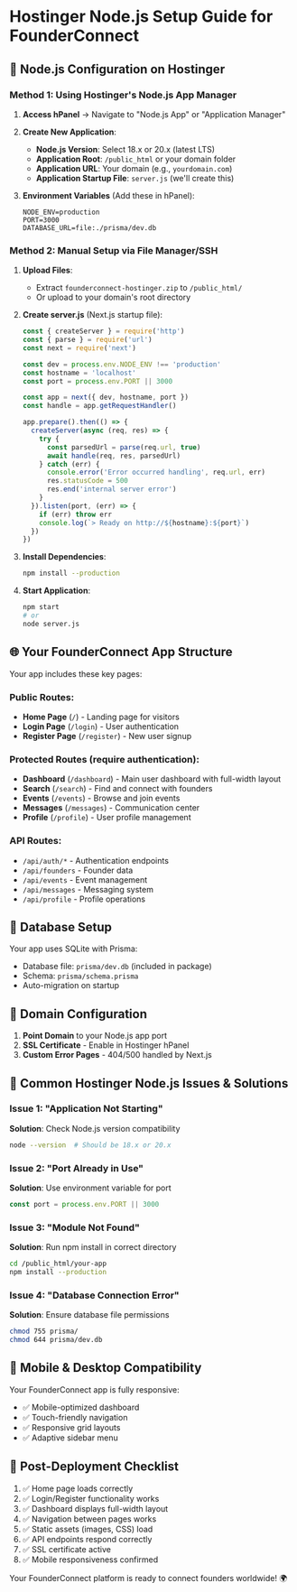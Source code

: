 # Hostinger Node.js Setup Guide for FounderConnect

## 🔧 Node.js Configuration on Hostinger

### Method 1: Using Hostinger's Node.js App Manager

1. **Access hPanel** → Navigate to "Node.js App" or "Application Manager"

2. **Create New Application**:
   - **Node.js Version**: Select 18.x or 20.x (latest LTS)
   - **Application Root**: `/public_html` or your domain folder
   - **Application URL**: Your domain (e.g., `yourdomain.com`)
   - **Application Startup File**: `server.js` (we'll create this)

3. **Environment Variables** (Add these in hPanel):
   ```
   NODE_ENV=production
   PORT=3000
   DATABASE_URL=file:./prisma/dev.db
   ```

### Method 2: Manual Setup via File Manager/SSH

1. **Upload Files**:
   - Extract `founderconnect-hostinger.zip` to `/public_html/`
   - Or upload to your domain's root directory

2. **Create server.js** (Next.js startup file):
   ```javascript
   const { createServer } = require('http')
   const { parse } = require('url')
   const next = require('next')
   
   const dev = process.env.NODE_ENV !== 'production'
   const hostname = 'localhost'
   const port = process.env.PORT || 3000
   
   const app = next({ dev, hostname, port })
   const handle = app.getRequestHandler()
   
   app.prepare().then(() => {
     createServer(async (req, res) => {
       try {
         const parsedUrl = parse(req.url, true)
         await handle(req, res, parsedUrl)
       } catch (err) {
         console.error('Error occurred handling', req.url, err)
         res.statusCode = 500
         res.end('internal server error')
       }
     }).listen(port, (err) => {
       if (err) throw err
       console.log(`> Ready on http://${hostname}:${port}`)
     })
   })
   ```

3. **Install Dependencies**:
   ```bash
   npm install --production
   ```

4. **Start Application**:
   ```bash
   npm start
   # or
   node server.js
   ```

## 🌐 Your FounderConnect App Structure

Your app includes these key pages:

### **Public Routes**:
- **Home Page** (`/`) - Landing page for visitors
- **Login Page** (`/login`) - User authentication
- **Register Page** (`/register`) - New user signup

### **Protected Routes** (require authentication):
- **Dashboard** (`/dashboard`) - Main user dashboard with full-width layout
- **Search** (`/search`) - Find and connect with founders
- **Events** (`/events`) - Browse and join events
- **Messages** (`/messages`) - Communication center
- **Profile** (`/profile`) - User profile management

### **API Routes**:
- `/api/auth/*` - Authentication endpoints
- `/api/founders` - Founder data
- `/api/events` - Event management
- `/api/messages` - Messaging system
- `/api/profile` - Profile operations

## 🔐 Database Setup

Your app uses SQLite with Prisma:
- Database file: `prisma/dev.db` (included in package)
- Schema: `prisma/schema.prisma`
- Auto-migration on startup

## 🚀 Domain Configuration

1. **Point Domain** to your Node.js app port
2. **SSL Certificate** - Enable in Hostinger hPanel
3. **Custom Error Pages** - 404/500 handled by Next.js

## 🔧 Common Hostinger Node.js Issues & Solutions

### Issue 1: "Application Not Starting"
**Solution**: Check Node.js version compatibility
```bash
node --version  # Should be 18.x or 20.x
```

### Issue 2: "Port Already in Use"
**Solution**: Use environment variable for port
```javascript
const port = process.env.PORT || 3000
```

### Issue 3: "Module Not Found"
**Solution**: Run npm install in correct directory
```bash
cd /public_html/your-app
npm install --production
```

### Issue 4: "Database Connection Error"
**Solution**: Ensure database file permissions
```bash
chmod 755 prisma/
chmod 644 prisma/dev.db
```

## 📱 Mobile & Desktop Compatibility

Your FounderConnect app is fully responsive:
- ✅ Mobile-optimized dashboard
- ✅ Touch-friendly navigation
- ✅ Responsive grid layouts
- ✅ Adaptive sidebar menu

## 🎯 Post-Deployment Checklist

1. ✅ Home page loads correctly
2. ✅ Login/Register functionality works
3. ✅ Dashboard displays full-width layout
4. ✅ Navigation between pages works
5. ✅ Static assets (images, CSS) load
6. ✅ API endpoints respond correctly
7. ✅ SSL certificate active
8. ✅ Mobile responsiveness confirmed

Your FounderConnect platform is ready to connect founders worldwide! 🌍
